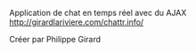 
Application de chat en temps réel avec du AJAX http://girardlariviere.com/chattr.info/ 

Créer par Philippe Girard
